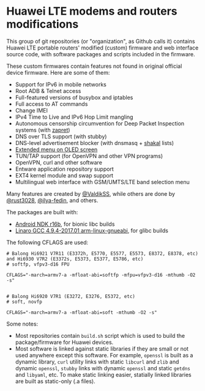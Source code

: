 Huawei LTE modems and routers modifications
===========================================

This group of git repositories (or "organization", as Github calls it) contains Huawei LTE portable routers' modified (custom) firmware and web interface source code, with software packages and scripts included in the firmware.

These custom firmwares contain features not found in original official device firmware. Here are some of them:

* Support for IPv6 in mobile networks
* Root ADB & Telnet access
* Full-featured versions of busybox and iptables
* Full access to AT commands
* Change IMEI
* IPv4 Time to Live and IPv6 Hop Limit mangling
* Autonomous censorship circumvention for Deep Packet Inspection systems (with [zapret](https://github.com/Huawei-LTE-routers-mods/zapret))
* DNS over TLS support (with stubby)
* DNS-level advertisement blocker (with dnsmasq + [shakal](https://4pda.ru/forum/index.php?s=&showtopic=275091&view=findpost&p=89665467) lists)
* [Extended menu on OLED screen](https://github.com/Huawei-LTE-routers-mods/huawei_oled_hijack)
* TUN/TAP support (for OpenVPN and other VPN programs)
* OpenVPN, curl and other software
* Entware application repository support
* EXT4 kernel module and swap support
* Multilingual web interface with GSM/UMTS/LTE band selection menu

Many features are created by [@ValdikSS](https://github.com/ValdikSS/), while others are done by [@rust3028](https://github.com/rust3028/), [@ilya-fedin](https://github.com/ilya-fedin/), and others.


The packages are built with:

* [Android NDK r16b](https://developer.android.com/ndk/downloads/older_releases.html#ndk-16b-downloads), for bionic libc builds
* [Linaro GCC 4.9.4-2017.01 arm-linux-gnueabi](https://releases.linaro.org/components/toolchain/binaries/4.9-2017.01/arm-linux-gnueabi/), for glibc builds

The following CFLAGS are used:

```
# Balong Hi6921 V7R11 (E3372h, E5770, E5577, E5573, E8372, E8378, etc) and Hi6930 V7R2 (E3372s, E5373, E5377, E5786, etc)
# softfp, vfpv3-d16 FPU

CFLAGS="-march=armv7-a -mfloat-abi=softfp -mfpu=vfpv3-d16 -mthumb -O2 -s"


# Balong Hi6920 V7R1 (E3272, E3276, E5372, etc)
# soft, novfp

CFLAGS="-march=armv7-a -mfloat-abi=soft -mthumb -O2 -s"
```

Some notes:

* Most repositories contain `build.sh` script which is used to build the package/firmware for Huawei devices.
* Most software is linked against static libraries if they are small or not used anywhere except this software. For example, `openssl` is built as a dynamic library, `curl` utility links with static `libcurl` and `zlib` and dynamic `openssl`, `stubby` links with dynamic `openssl` and static `getdns` and `libyaml`, etc. To make static linking easier, statially linked libraries are built as static-only (.a files).
